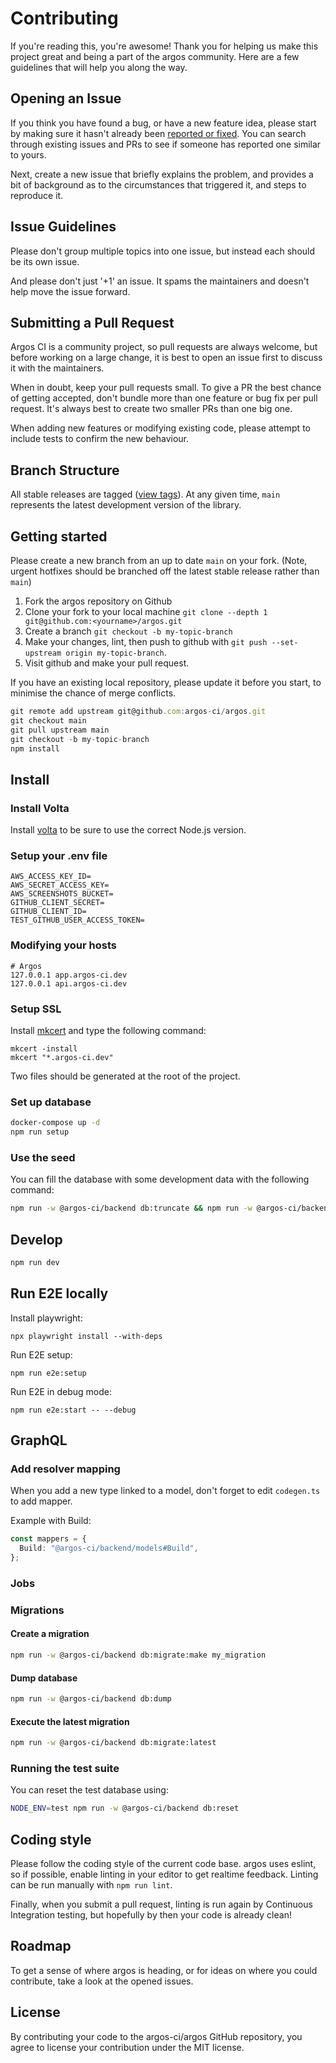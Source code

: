 # Contributing

If you're reading this, you're awesome!
Thank you for helping us make this project great and being a part of the argos community. Here are a few guidelines that will help you along the way.

## Opening an Issue

If you think you have found a bug, or have a new feature idea, please start by making sure it hasn't already been [reported or fixed](https://github.com/argos-ci/argos/issues?utf8=%E2%9C%93&q=is%3Aopen+is%3Aclosed).
You can search through existing issues and PRs to see if someone has reported one similar to yours.

Next, create a new issue that briefly explains the problem, and provides a bit of background as to the circumstances that triggered it, and steps to reproduce it.

## Issue Guidelines

Please don't group multiple topics into one issue, but instead each should be its own issue.

And please don't just '+1' an issue. It spams the maintainers and doesn't help move the issue forward.

## Submitting a Pull Request

Argos CI is a community project, so pull requests are always welcome, but before working on a large change, it is best to open an issue first to discuss it with the maintainers.

When in doubt, keep your pull requests small.
To give a PR the best chance of getting accepted, don't bundle more than one feature or bug fix per pull request.
It's always best to create two smaller PRs than one big one.

When adding new features or modifying existing code, please attempt to include tests to confirm the new behaviour.

## Branch Structure

All stable releases are tagged ([view tags](https://github.com/argos-ci/argos/tags)).
At any given time, `main` represents the latest development version of the library.

## Getting started

Please create a new branch from an up to date `main` on your fork. (Note, urgent hotfixes should be branched off the latest stable release rather than `main`)

1. Fork the argos repository on Github
2. Clone your fork to your local machine `git clone --depth 1 git@github.com:<yourname>/argos.git`
3. Create a branch `git checkout -b my-topic-branch`
4. Make your changes, lint, then push to github with `git push --set-upstream origin my-topic-branch`.
5. Visit github and make your pull request.

If you have an existing local repository, please update it before you start, to minimise the chance of merge conflicts.

```js
git remote add upstream git@github.com:argos-ci/argos.git
git checkout main
git pull upstream main
git checkout -b my-topic-branch
npm install
```

## Install

### Install Volta

Install [volta](https://volta.sh/) to be sure to use the correct Node.js version.

### Setup your .env file

```
AWS_ACCESS_KEY_ID=
AWS_SECRET_ACCESS_KEY=
AWS_SCREENSHOTS_BUCKET=
GITHUB_CLIENT_SECRET=
GITHUB_CLIENT_ID=
TEST_GITHUB_USER_ACCESS_TOKEN=
```

### Modifying your hosts

```
# Argos
127.0.0.1 app.argos-ci.dev
127.0.0.1 api.argos-ci.dev
```

### Setup SSL

Install [mkcert](https://github.com/FiloSottile/mkcert) and type the following command:

```
mkcert -install
mkcert "*.argos-ci.dev"
```

Two files should be generated at the root of the project.

### Set up database

```sh
docker-compose up -d
npm run setup
```

### Use the seed

You can fill the database with some development data with the following command:

```sh
npm run -w @argos-ci/backend db:truncate && npm run -w @argos-ci/backend db:seed
```

## Develop

```sh
npm run dev
```

## Run E2E locally

Install playwright:

```
npx playwright install --with-deps
```

Run E2E setup:

```
npm run e2e:setup
```

Run E2E in debug mode:

```
npm run e2e:start -- --debug
```

## GraphQL

### Add resolver mapping

When you add a new type linked to a model, don't forget to edit `codegen.ts` to add mapper.

Example with Build:

```ts
const mappers = {
  Build: "@argos-ci/backend/models#Build",
};
```

### Jobs

### Migrations

#### Create a migration

```sh
npm run -w @argos-ci/backend db:migrate:make my_migration
```

#### Dump database

```sh
npm run -w @argos-ci/backend db:dump
```

#### Execute the latest migration

```sh
npm run -w @argos-ci/backend db:migrate:latest
```

### Running the test suite

You can reset the test database using:

```sh
NODE_ENV=test npm run -w @argos-ci/backend db:reset
```

## Coding style

Please follow the coding style of the current code base. argos uses eslint, so if possible, enable linting in your editor to get realtime feedback.
Linting can be run manually with `npm run lint`.

Finally, when you submit a pull request, linting is run again by Continuous Integration testing, but hopefully by then your code is already clean!

## Roadmap

To get a sense of where argos is heading, or for ideas on where you could contribute, take a look at the opened issues.

## License

By contributing your code to the argos-ci/argos GitHub repository, you agree to license your contribution under the MIT license.
